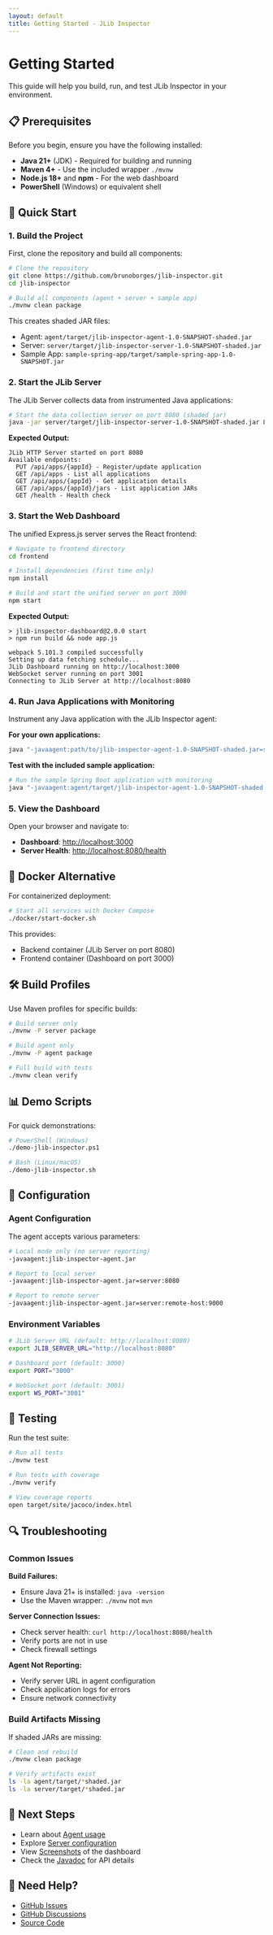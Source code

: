 ```yaml
---
layout: default
title: Getting Started - JLib Inspector
---
```


# Getting Started

This guide will help you build, run, and test JLib Inspector in your environment.

## 📋 Prerequisites

Before you begin, ensure you have the following installed:

- **Java 21+** (JDK) - Required for building and running
- **Maven 4+** - Use the included wrapper `./mvnw` 
- **Node.js 18+** and **npm** - For the web dashboard
- **PowerShell** (Windows) or equivalent shell

## 🚀 Quick Start

### 1. Build the Project

First, clone the repository and build all components:

```bash
# Clone the repository
git clone https://github.com/brunoborges/jlib-inspector.git
cd jlib-inspector

# Build all components (agent + server + sample app)
./mvnw clean package
```

This creates shaded JAR files:
- Agent: `agent/target/jlib-inspector-agent-1.0-SNAPSHOT-shaded.jar`
- Server: `server/target/jlib-inspector-server-1.0-SNAPSHOT-shaded.jar`
- Sample App: `sample-spring-app/target/sample-spring-app-1.0-SNAPSHOT.jar`

### 2. Start the JLib Server

The JLib Server collects data from instrumented Java applications:

```bash
# Start the data collection server on port 8080 (shaded jar)
java -jar server/target/jlib-inspector-server-1.0-SNAPSHOT-shaded.jar 8080
```

**Expected Output:**
```
JLib HTTP Server started on port 8080
Available endpoints:
  PUT /api/apps/{appId} - Register/update application
  GET /api/apps - List all applications
  GET /api/apps/{appId} - Get application details
  GET /api/apps/{appId}/jars - List application JARs
  GET /health - Health check
```

### 3. Start the Web Dashboard

The unified Express.js server serves the React frontend:

```bash
# Navigate to frontend directory
cd frontend

# Install dependencies (first time only)
npm install

# Build and start the unified server on port 3000
npm start
```

**Expected Output:**
```
> jlib-inspector-dashboard@2.0.0 start
> npm run build && node app.js

webpack 5.101.3 compiled successfully
Setting up data fetching schedule...
JLib Dashboard running on http://localhost:3000
WebSocket server running on port 3001
Connecting to JLib Server at http://localhost:8080
```

### 4. Run Java Applications with Monitoring

Instrument any Java application with the JLib Inspector agent:

**For your own applications:**
```bash
java "-javaagent:path/to/jlib-inspector-agent-1.0-SNAPSHOT-shaded.jar=server:8080" -jar your-application.jar
```

**Test with the included sample application:**
```bash
# Run the sample Spring Boot application with monitoring
java "-javaagent:agent/target/jlib-inspector-agent-1.0-SNAPSHOT-shaded.jar=server:8080" -jar sample-spring-app/target/sample-spring-app-1.0-SNAPSHOT.jar
```

### 5. View the Dashboard

Open your browser and navigate to:
- **Dashboard**: [http://localhost:3000](http://localhost:3000)
- **Server Health**: [http://localhost:8080/health](http://localhost:8080/health)

## 🐳 Docker Alternative

For containerized deployment:

```bash
# Start all services with Docker Compose
./docker/start-docker.sh
```

This provides:
- Backend container (JLib Server on port 8080)
- Frontend container (Dashboard on port 3000)

## 🛠️ Build Profiles

Use Maven profiles for specific builds:

```bash
# Build server only
./mvnw -P server package

# Build agent only  
./mvnw -P agent package

# Full build with tests
./mvnw clean verify
```

## 📊 Demo Scripts

For quick demonstrations:

```bash
# PowerShell (Windows)
./demo-jlib-inspector.ps1

# Bash (Linux/macOS)
./demo-jlib-inspector.sh
```

## 🔧 Configuration

### Agent Configuration

The agent accepts various parameters:

```bash
# Local mode only (no server reporting)
-javaagent:jlib-inspector-agent.jar

# Report to local server
-javaagent:jlib-inspector-agent.jar=server:8080

# Report to remote server
-javaagent:jlib-inspector-agent.jar=server:remote-host:9000
```

### Environment Variables

```bash
# JLib Server URL (default: http://localhost:8080)
export JLIB_SERVER_URL="http://localhost:8080"

# Dashboard port (default: 3000)
export PORT="3000"

# WebSocket port (default: 3001)
export WS_PORT="3001"
```

## 🧪 Testing

Run the test suite:

```bash
# Run all tests
./mvnw test

# Run tests with coverage
./mvnw verify

# View coverage reports
open target/site/jacoco/index.html
```

## 🔍 Troubleshooting

### Common Issues

**Build Failures:**
- Ensure Java 21+ is installed: `java -version`
- Use the Maven wrapper: `./mvnw` not `mvn`

**Server Connection Issues:**
- Check server health: `curl http://localhost:8080/health`
- Verify ports are not in use
- Check firewall settings

**Agent Not Reporting:**
- Verify server URL in agent configuration
- Check application logs for errors
- Ensure network connectivity

### Build Artifacts Missing

If shaded JARs are missing:
```bash
# Clean and rebuild
./mvnw clean package

# Verify artifacts exist
ls -la agent/target/*shaded.jar
ls -la server/target/*shaded.jar
```

## 📖 Next Steps

- Learn about [Agent usage](agent.html)
- Explore [Server configuration](server.html) 
- View [Screenshots](screenshots.html) of the dashboard
- Check the [Javadoc](javadoc/index.html) for API details

## 🤝 Need Help?

- [GitHub Issues](https://github.com/brunoborges/jlib-inspector/issues)
- [GitHub Discussions](https://github.com/brunoborges/jlib-inspector/discussions)
- [Source Code](https://github.com/brunoborges/jlib-inspector)